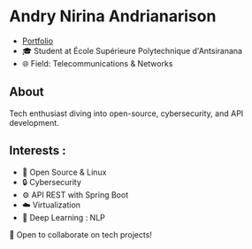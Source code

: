 # Andry Nirina Andrianarison 
- [Portfolio](https://andry0-id.github.io/)
- 🎓 Student at École Supérieure Polytechnique d'Antsiranana
- 🌐 Field: Telecommunications & Networks

## About
Tech enthusiast diving into open-source, cybersecurity, and API development.
## Interests :
- 🐧 Open Source & Linux
- 🔒 Cybersecurity
- ⚙️ API REST with Spring Boot
- ☁️ Virtualization
- 🧠 Deep Learning : NLP

🤝 Open to collaborate on tech projects!
